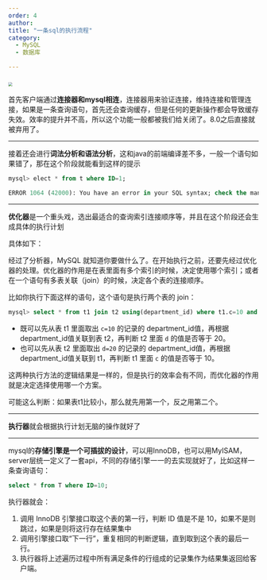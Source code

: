 ```yaml
---
order: 4
author: 
title: "一条sql的执行流程"
category:
  - MySQL 
  - 数据库

---
```


### <img src="https://qtp-1324720525.cos.ap-shanghai.myqcloud.com/blog/0d2070e8f84c4801adbfa03bda1f98d9.png" style="zoom: 50%;" />

首先客户端通过**连接器和mysql相连**，连接器用来验证连接，维持连接和管理连接，如果是一条查询语句，首先还会查询缓存，但是任何的更新操作都会导致缓存失效。效率的提升并不高，所以这个功能一般都被我们给关闭了。8.0之后直接就被弃用了。

------

接着还会进行**词法分析和语法分析**，这和java的前端编译差不多，一般一个语句如果错了，那在这个阶段就能看到这样的提示

```sql
mysql> elect * from t where ID=1;

ERROR 1064 (42000): You have an error in your SQL syntax; check the manual that corresponds to your MySQL server version for the right syntax to use near 'elect * from t where ID=1' at line 1
```

------

**优化器**是一个重头戏，选出最适合的查询索引连接顺序等，并且在这个阶段还会生成具体的执行计划

具体如下：

经过了分析器，MySQL 就知道你要做什么了。在开始执行之前，还要先经过优化器的处理。优化器的作用是在表里面有多个索引的时候，决定使用哪个索引；或者在一个语句有多表关联（join）的时候，决定各个表的连接顺序。

比如你执行下面这样的语句，这个语句是执行两个表的 join：

```sql
mysql> select * from t1 join t2 using(department_id) where t1.c=10 and t2.d=20;
```

- 既可以先从表 t1 里面取出 `c=10` 的记录的 department_id值，再根据 department_id值关联到表 t2，再判断 t2 里面 `d` 的值是否等于 20。
- 也可以先从表 t2 里面取出 `d=20` 的记录的 department_id值，再根据 department_id值关联到 t1，再判断 t1 里面 `c` 的值是否等于 10。

这两种执行方法的逻辑结果是一样的，但是执行的效率会有不同，而优化器的作用就是决定选择使用哪一个方案。

可能这么判断：如果表t1比较小，那么就先用第一个，反之用第二个。

------

**执行器**就会根据执行计划无脑的操作就好了

------

mysql的**存储引擎是一个可插拔的设计**，可以用InnoDB，也可以用MyISAM，server层统一定义了一套api，不同的存储引擎一一的去实现就好了，比如这样一条查询语句：

```sql
select * from T where ID=10;
```

执行器就会：

1. 调用 InnoDB 引擎接口取这个表的第一行，判断 ID 值是不是 10，如果不是则跳过，如果是则将这行存在结果集中
2. 调用引擎接口取“下一行”，重复相同的判断逻辑，直到取到这个表的最后一行。
3. 执行器将上述遍历过程中所有满足条件的行组成的记录集作为结果集返回给客户端。